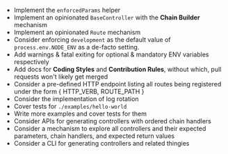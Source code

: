 - Implement the `enforcedParams` helper
- Implement an opinionated `BaseController` with the **Chain Builder** mechanism
- Implement an opinionated `Route` mechanism
- Consider enforcing `development` as the default value of `process.env.NODE_ENV` as a de-facto setting.
- Add warnings & fatal exiting for optional & mandatory ENV variables respectively
- Add docs for **Coding Styles** and **Contribution Rules**, without which, pull requests won't likely get merged
- Consider a pre-defined HTTP endpoint listing all routes being registered under the form { HTTP_VERB, ROUTE_PATH }
- Consider the implementation of log rotation
- Cover tests for `./examples/hello-world`
- Write more examples and cover tests for them
- Consider APIs for generating controllers with ordered chain handlers
- Consider a mechanism to explore all controllers and their expected parameters, chain handlers, and expected return values
- Consider a CLI for generating controllers and related thingies
